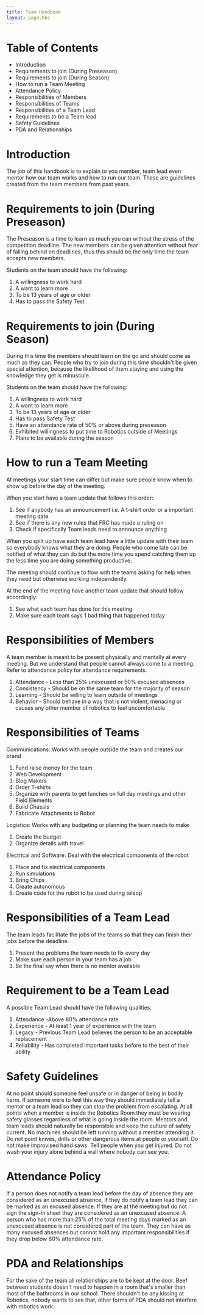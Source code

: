 ```yaml
---
title: Team Handbook
layout: page.hbs
---
```

# Table of Contents

- Introduction
- Requirements to join (During Preseason)
- Requirements to join (During Season)
- How to run a Team Meeting
- Attendance Policy
- Responsibilities of Members
- Responsibilities of Teams
- Responsibilities of a Team Lead
- Requirements to be a Team lead
- Safety Guidelines
- PDA and Relationships

# Introduction

The job of this handbook is to explain to you member, team lead even mentor how our team works and how to run our team. These are guidelines created from the team members from past years.

# Requirements to join (During Preseason)

The Preseason is a time to learn as much you can without the stress of the  competition deadline. The new members can be given attention without fear of falling behind on deadlines, thus this should be the only time the team accepts new members.

Students on the team should have the following:

1.  A willingness to work hard
2. A want to learn more
3. To be 13 years of age or older
4. Has to pass the Safety Test

# Requirements to join (During Season)

During this time the members should learn on the go and should come as much as they can. People who try to join during this time shouldn't be given special attention, because the likelihood of them staying and using the knowledge they get is minuscule.

Students on the team should have the following:

1. A willingness to work hard
2. A want to learn more
3. To be 13 years of age or older
4. Has to pass Safety Test
5. Have an attendance rate of 50% or above during preseason
6. Exhibited willingness to put time to Robotics outside of Meetings
7. Plans to be available during the season

# How to run a Team Meeting

At meetings your start time can differ but make sure people know when to show up before the day of the meeting.

When you start have a team update that follows this order:

1. See if anybody has an announcement i.e. A t-shirt order or a important meeting date
2. See if there is any new rules that FRC has made a ruling on
3. Check if specifically Team leads need to announce anything

When you split up have each team lead have a little update with their team so everybody knows what they are doing. People who come late can be notified of what they can do but the more time you spend catching them up the less time you are doing something productive.

The meeting should continue to flow with the teams asking for help when they need but otherwise working independently.

At the end of the meeting have another team update that should follow accordingly:

1. See what each team has done for this meeting
2. Make sure each team says 1 bad thing that happened today

# Responsibilities of Members

A team member is meant to be present physically and mentally at every meeting. But we understand that people cannot always come to a meeting. Refer to attendance policy for attendance requirements.

1. Attendance - Less than 25% unexcused or 50% excused absences
2. Consistency - Should be on the same team for the majority of season
3. Learning - Should be willing to learn outside of meetings
4. Behavior - Should behave in a way that is not violent, menacing or causes  any other member of robotics to feel uncomfortable

# Responsibilities of Teams

Communications: Works with people outside the team and creates our brand

1. Fund raise money for the team
2. Web Development
3. Blog Makers
4. Order T-shirts
5. Organize with parents to get lunches on full day meetings and other Field Elements
3. Build Chassis
4. Fabricate Attachments to Robot

Logistics: Works with any budgeting or planning the team needs to make

1. Create the budget
2. Organize details with travel

Electrical and Software: Deal with the electrical components of the robot

1. Place and fix electrical components
2. Run simulations
3. Bring Chips
4. Create autonomous
5. Create code for the robot to be used during teleop

# Responsibilities of a Team Lead

The team leads facilitate the jobs of the teams so that they can finish their jobs before the deadline.

1. Present the problems the team needs to fix every day
2. Make sure each person in your team has a job
3. Be the final say when there is no mentor available

# Requirement to be a Team Lead

A possible Team Lead should have the following qualities:

1. Attendance -Above 80% attendance rate
2. Experience - At least 1 year of experience with the team
3. Legacy - Previous Team Lead believes the person to be an acceptable replacement
4. Reliability - Has completed important tasks before to the best of their ability

# Safety Guidelines

At no point should someone feel unsafe or in danger of being in bodily harm. If someone were to feel this way they should immediately tell a mentor or a team lead so they can stop the problem from escalating.
At all points when a member is inside the Robotics Room they must be wearing safety glasses regardless of what is going inside the room.
Mentors and team leads should naturally be responsible and keep the culture of safety current.
No machines should be left running without a member attending it. Do not point knives, drills or other dangerous items at people or yourself.
Do not make improvised hand saws. Tell people when you get injured. Do not wash your injury alone behind a wall where nobody can see you.

# Attendance Policy

If a person does not notify a team lead before the day of absence they are considered as an unexcused absence, if they do notify a team lead they can be marked as an excused absence. If they are at the meeting but do not sign the sign-in sheet they are considered as an unexcused absence. A person who has more than 25% of the total meeting days marked as an unexcused absence is not considered part of the team. They can have as many excused absences but cannot hold any important responsibilities if they drop below 80% attendance rate.

# PDA and Relationships

For the sake of the team all relationships are to be kept at the door. Beef between students doesn't need to happen in a room that's smaller than most of the bathrooms in our school. There shouldn't be any kissing at Robotics, nobody wants to see that, other forms of PDA should not interfere with robotics work.
